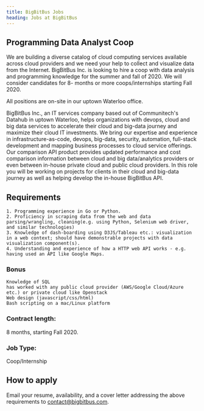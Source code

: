 ```yaml
---
title: BigBitBus Jobs
heading: Jobs at BigBitBus
---
```



## Programming Data Analyst Coop

We are building a diverse catalog of cloud computing services available across cloud providers and we need your help to collect and visualize data from the Internet. BigBitBus Inc. is looking to hire a coop with data analysis and programming knowledge for the summer and fall of 2020. We will consider candidates for  8- months or more coops/internships starting Fall 2020. 

All positions are on-site in our uptown Waterloo office.

BigBitBus Inc., an IT services company based out of Communitech's Datahub in uptown Waterloo, helps organizations with devops, cloud and big data services to accelerate their cloud and big-data journey and maximize their cloud IT investments. We bring our expertise and experience in infrastructure-as-code, devops, big-data, security, automation, full-stack development and mapping business processes to cloud service offerings. Our comparison API product provides updated performance and cost comparison information between cloud and big data/analytics providers or even between in-house private cloud and public cloud providers. In this role you will be working on projects for clients in their cloud and big-data journey as well as helping develop the in-house BigBitBus API.

## Requirements

    1. Programming experience in Go or Python.
    2. Proficiency in scraping data from the web and data parsing/wrangling, cleaning(e.g. using Python, Selenium web driver, and similar technologies)
    3. Knowledge of dash-boarding using D3JS/Tableau etc.: visualization in a web context; should have demonstrable projects with data visualization component(s).
    4. Understanding and experience of how a HTTP web API works - e.g. having used an API like Google Maps.

### Bonus

    Knowledge of SQL
    has worked with any public cloud provider (AWS/Google Cloud/Azure etc.) or private cloud like Openstack
    Web design (javascript/css/html)
    Bash scripting on a mac/Linux platform

### Contract length: 

8 months, starting Fall 2020.

### Job Type: 

Coop/Internship

## How to apply

Email your resume, availability, and a cover letter addressing the above requirements to <contact@bigbitbus.com>.
